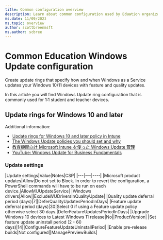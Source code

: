 ```yaml
---
title: Common configuration overview
description: Learn about common configuration used by Eduation organizations in Intune
ms.date: 11/09/2023
ms.topic: overview
author: scottbreenmsft
ms.author: scbree
---
```


# Common Education Windows Update configuration

Create update rings that specify how and when Windows as a Service updates your Windows 10/11 devices with feature and quality updates.

In this article you will find Windows Update ring configuration that is commonly used for 1:1 student and teacher devices.

## Update rings for Windows 10 and later

Additional information:
- [Update rings for Windows 10 and later policy in Intune](/mem/intune/protect/windows-10-update-rings)
- [The Windows Update policies you should set and why](https://techcommunity.microsoft.com/t5/windows-it-pro-blog/the-windows-update-policies-you-should-set-and-why/ba-p/3270914)
- [教育機関向け Microsoft Intune を使った Windows Update 管理](https://youtu.be/o6_eGOyv-_g)
- [YouTube: Windows Update for Business Fundamentals](https://www.youtube.com/watch?v=TXwp-jLDcg0&list=PLMuDtq95SdKvpS9zPyFt9fc9HgepQxaw9&index=1)

### Update settings

|Update settings|Value|Notes|CSP|
|---|---|----|
|Microsoft product updates|Allow|Do not set to Block. In order to revert the configuration, a PowerShell commands will have to be run on each device.|AllowMUUpdateService|
|Windows drivers|Allow||ExcludeWUDriversInQualityUpdate|
|Quality update deferral period (days)|7||DeferQualityUpdatesPeriodInDays|
|Feature update deferral period (days)|30|Select 0 if using a Feature update policy otherwise select 30 days.|DeferFeatureUpdatesPeriodInDays|
|Upgrade Windows 10 devices to Latest Windows 11 release|No||ProductVersion|
|Set feature update uninstall period (2 - 60 days)|14||ConfigureFeatureUpdateUninstallPeriod|
|Enable pre-release builds|Not configured||ManagePreviewBuilds|
